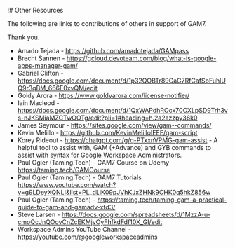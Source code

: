 !# Other Resources

The following are links to contributions of others in support of GAM7.

Thank you.

* Amado Tejada - https://github.com/amadotejada/GAMpass
* Brecht Sannen - https://gcloud.devoteam.com/blog/what-is-google-apps-manager-gam/
* Gabriel Clifton - https://docs.google.com/document/d/1p32QOBTr89GaG7RfCafSbFuhlUQ9r3qBM_666E0xvQM/edit
* Goldy Arora - https://www.goldyarora.com/license-notifier/
* Iain Macleod - https://docs.google.com/document/d/1QxWAPdhROcx70OXLpSD9Trh3vs-nJKSMiaMZCTwOOTg/edit?pli=1#heading=h.2a2azzpy36k0
* James Seymour - https://sites.google.com/view/gam--commands/
* Kevin Melillo - https://github.com/KevinMelilloIEEE/gam-script
* Korey Rideout - https://chatgpt.com/g/g-PTxxnVPMG-gam-assist - A helpful tool to assist with, GAM (+Advance) and GYB commands to assist with syntax for Google Workspace Administrators.
* Paul Ogier (Taming.Tech) - GAM7 Course on Udemy https://taming.tech/GAMCourse
* Paul Ogier (Taming.Tech) - GAM7 Tutorials https://www.youtube.com/watch?v=g9LDeyXQNLI&list=PL_dLiK09pJVhKJxZHNk9CHK0q5hkZ856w
* Paul Ogier (Taming.Tech) - https://taming.tech/taming-gam-a-practical-guide-to-gam-and-gamadv-xtd3/
* Steve Larsen - https://docs.google.com/spreadsheets/d/1MzzA-u-cmoQcJnQOovCnZcEKMjvOyFhfkdFdf10X_GI/edit
* Workspace Admins YouTube Channel - https://youtube.com/@googleworkspaceadmins
